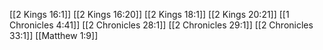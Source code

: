 [[2 Kings 16:1]]
[[2 Kings 16:20]]
[[2 Kings 18:1]]
[[2 Kings 20:21]]
[[1 Chronicles 4:41]]
[[2 Chronicles 28:1]]
[[2 Chronicles 29:1]]
[[2 Chronicles 33:1]]
[[Matthew 1:9]]
